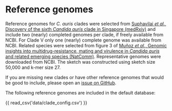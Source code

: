 # Reference genomes

Reference genomes for *C. auris* clades were selected from [Suphavilai *et al*., Discovery of the sixth *Candida auris* clade in Singapore (medRxiv)](https://doi.org/10.1101/2023.08.01.23293435) and include two (nearly) completed genomes per clade, if freely available from NCBI. For Clade V only one (nearly) complete genome was available from NCBI. Related species were selected from figure 3 of [Muñoz *et al*., Genomic insights into multidrug-resistance, mating and virulence in *Candida auris* and related emerging species (NatComm)](https://doi.org/10.1038/s41467-018-07779-6). Representative genomes were downloaded from NCBI. The sketch was constructed using sketch size 50,000 and k-mer size 27.

If you are missing new clades or have other reference genomes that would be good to include, please open an [issue on GitHub](https://github.com/RIVM-bioinformatics/auriclass/issues).

The following reference genomes are included in the default database:

{{ read_csv('data/clade_config.csv') }}

